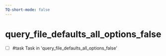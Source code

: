 ```yaml
---
TQ-short-mode: false
---
```


# query_file_defaults_all_options_false

- [ ] #task Task in 'query_file_defaults_all_options_false'
